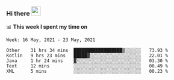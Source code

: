 ### Hi there <a href="https://www.gautamkrishnar.com/"><img src="https://media.giphy.com/media/hvRJCLFzcasrR4ia7z/giphy.gif" width="25px"></a>

📊 **This week I spent my time on**

<!--START_SECTION:waka-->
```text
Week: 16 May, 2021 - 23 May, 2021

Other    31 hrs 34 mins  ██████████████████▒░░░░░░   73.93 % 
Kotlin   9 hrs 23 mins   █████▓░░░░░░░░░░░░░░░░░░░   22.01 % 
Java     1 hr 24 mins    ▓░░░░░░░░░░░░░░░░░░░░░░░░   03.30 % 
Text     12 mins         ░░░░░░░░░░░░░░░░░░░░░░░░░   00.49 % 
XML      5 mins          ░░░░░░░░░░░░░░░░░░░░░░░░░   00.23 % 
```
<!--END_SECTION:waka-->
